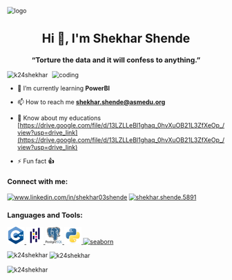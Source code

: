 ![logo](https://static.pingcap.com/files/2022/12/05072707/chatGPT-GitHub-banner.jpg)
<h1 align="center">Hi 👋, I'm Shekhar Shende</h1>
<h3 align="center">“Torture the data and it will confess to anything.”</h3>
<img align="right" alt="coding" width="400" src="https://camo.githubusercontent.com/c1dcb74cc1c1835b1d716f5051499a2814c683c806b15f04b0eba492863703e9/68747470733a2f2f63646e2e6472696262626c652e636f6d2f75736572732f3733303730332f73637265656e73686f74732f363538313234332f6176656e746f2e676966">
<p align="left"> <img src="https://komarev.com/ghpvc/?username=k24shekhar&label=Profile%20views&color=0e75b6&style=flat" alt="k24shekhar" /> </p>

- 🌱 I’m currently learning **PowerBI**

- 📫 How to reach me **shekhar.shende@asmedu.org**

- 📄 Know about my educations [https://drive.google.com/file/d/13LZLLeBl1ghaq_0hvXuOB21L3ZfXeOp_/view?usp=drive_link](https://drive.google.com/file/d/13LZLLeBl1ghaq_0hvXuOB21L3ZfXeOp_/view?usp=drive_link)

- ⚡ Fun fact **👍**

<h3 align="left">Connect with me:</h3>
<p align="left">
<a href="https://linkedin.com/in/www.linkedin.com/in/shekhar03shende" target="blank"><img align="center" src="https://raw.githubusercontent.com/rahuldkjain/github-profile-readme-generator/master/src/images/icons/Social/linked-in-alt.svg" alt="www.linkedin.com/in/shekhar03shende" height="30" width="40" /></a>
<a href="https://instagram.com/shekhar.shende.5891" target="blank"><img align="center" src="https://raw.githubusercontent.com/rahuldkjain/github-profile-readme-generator/master/src/images/icons/Social/instagram.svg" alt="shekhar.shende.5891" height="30" width="40" /></a>
</p>

<h3 align="left">Languages and Tools:</h3>
<p align="left"> <a href="https://www.w3schools.com/cpp/" target="_blank" rel="noreferrer"> <img src="https://raw.githubusercontent.com/devicons/devicon/master/icons/cplusplus/cplusplus-original.svg" alt="cplusplus" width="40" height="40"/> </a> <a href="https://pandas.pydata.org/" target="_blank" rel="noreferrer"> <img src="https://raw.githubusercontent.com/devicons/devicon/2ae2a900d2f041da66e950e4d48052658d850630/icons/pandas/pandas-original.svg" alt="pandas" width="40" height="40"/> </a> <a href="https://www.postgresql.org" target="_blank" rel="noreferrer"> <img src="https://raw.githubusercontent.com/devicons/devicon/master/icons/postgresql/postgresql-original-wordmark.svg" alt="postgresql" width="40" height="40"/> </a> <a href="https://www.python.org" target="_blank" rel="noreferrer"> <img src="https://raw.githubusercontent.com/devicons/devicon/master/icons/python/python-original.svg" alt="python" width="40" height="40"/> </a> <a href="https://seaborn.pydata.org/" target="_blank" rel="noreferrer"> <img src="https://seaborn.pydata.org/_images/logo-mark-lightbg.svg" alt="seaborn" width="40" height="40"/> </a> </p>

<p><img align="left" src="https://github-readme-stats.vercel.app/api/top-langs?username=k24shekhar&show_icons=true&locale=en&layout=compact" alt="k24shekhar" /></p>

<p>&nbsp;<img align="center" src="https://github-readme-stats.vercel.app/api?username=k24shekhar&show_icons=true&locale=en" alt="k24shekhar" /></p>

<p><img align="center" src="https://github-readme-streak-stats.herokuapp.com/?user=k24shekhar&" alt="k24shekhar" /></p>
